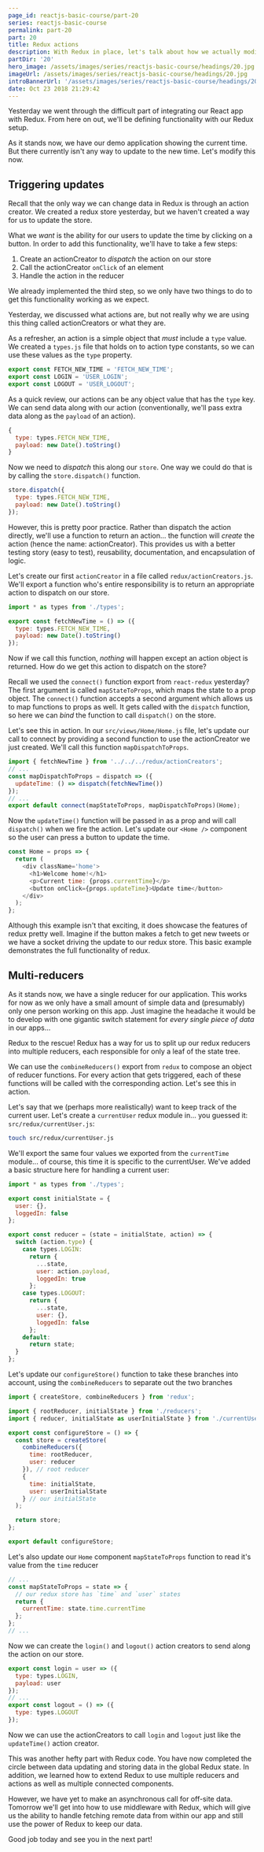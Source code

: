```yaml
---
page_id: reactjs-basic-course/part-20
series: reactjs-basic-course
permalink: part-20
part: 20
title: Redux actions
description: With Redux in place, let's talk about how we actually modify the Redux state from within our applications.
partDir: '20'
hero_image: /assets/images/series/reactjs-basic-course/headings/20.jpg
imageUrl: /assets/images/series/reactjs-basic-course/headings/20.jpg
introBannerUrl: '/assets/images/series/reactjs-basic-course/headings/20_wide.jpg'
date: Oct 23 2018 21:29:42
---
```


Yesterday we went through the difficult part of integrating our React app with Redux. From here on out, we'll be defining functionality with our Redux setup.

As it stands now, we have our demo application showing the current time. But there currently isn't any way to update to the new time. Let's modify this now.

## Triggering updates

Recall that the only way we can change data in Redux is through an action creator. We created a redux store yesterday, but we haven't created a way for us to update the store.

<div id="demo1"></div>

What we _want_ is the ability for our users to update the time by clicking on a button. In order to add this functionality, we'll have to take a few steps:

1. Create an actionCreator to _dispatch_ the action on our store
2. Call the actionCreator `onClick` of an element
3. Handle the action in the reducer

We already implemented the third step, so we only have two things to do to get this functionality working as we expect.

Yesterday, we discussed what actions are, but not really why we are using this thing called actionCreators or what they are.

As a refresher, an action is a simple object that _must_ include a `type` value. We created a `types.js` file that holds on to action type constants, so we can use these values as the `type` property.

```javascript
export const FETCH_NEW_TIME = 'FETCH_NEW_TIME';
export const LOGIN = 'USER_LOGIN';
export const LOGOUT = 'USER_LOGOUT';
```

As a quick review, our actions can be any object value that has the `type` key. We can send data along with our action (conventionally, we'll pass extra data along as the `payload` of an action).

```javascript
{
  type: types.FETCH_NEW_TIME,
  payload: new Date().toString()
}
```

Now we need to _dispatch_ this along our `store`. One way we could do that is by calling the `store.dispatch()` function.

```javascript
store.dispatch({
  type: types.FETCH_NEW_TIME,
  payload: new Date().toString()
});
```

However, this is pretty poor practice. Rather than dispatch the action directly, we'll use a function to return an action... the function will _create_ the action (hence the name: actionCreator). This provides us with a better testing story (easy to test), reusability, documentation, and encapsulation of logic.

Let's create our first `actionCreator` in a file called `redux/actionCreators.js`. We'll export a function who's entire responsibility is to return an appropriate action to dispatch on our store.

```javascript
import * as types from './types';

export const fetchNewTime = () => ({
  type: types.FETCH_NEW_TIME,
  payload: new Date().toString()
});
```

Now if we call this function, _nothing_ will happen except an action object is returned. How do we get this action to dispatch on the store?

Recall we used the `connect()` function export from `react-redux` yesterday? The first argument is called `mapStateToProps`, which maps the state to a prop object. The `connect()` function accepts a second argument which allows us to map functions to props as well. It gets called with the `dispatch` function, so here we can _bind_ the function to call `dispatch()` on the store.

Let's see this in action. In our `src/views/Home/Home.js` file, let's update our call to connect by providing a second function to use the actionCreator we just created. We'll call this function `mapDispatchToProps`.

```javascript
import { fetchNewTime } from '../../../redux/actionCreators';
// ...
const mapDispatchToProps = dispatch => ({
  updateTime: () => dispatch(fetchNewTime())
});
// ...
export default connect(mapStateToProps, mapDispatchToProps)(Home);
```

Now the `updateTime()` function will be passed in as a prop and will call `dispatch()` when we fire the action. Let's update our `<Home />` component so the user can press a button to update the time.

```javascript
const Home = props => {
  return (
    <div className='home'>
      <h1>Welcome home!</h1>
      <p>Current time: {props.currentTime}</p>
      <button onClick={props.updateTime}>Update time</button>
    </div>
  );
};
```

<div id="demo2" class="demo"></div>

Although this example isn't that exciting, it does showcase the features of redux pretty well. Imagine if the button makes a fetch to get new tweets or we have a socket driving the update to our redux store. This basic example demonstrates the full functionality of redux.

<div id="demo2"></div>

## Multi-reducers

As it stands now, we have a single reducer for our application. This works for now as we only have a small amount of simple data and (presumably) only one person working on this app. Just imagine the headache it would be to develop with one gigantic switch statement for _every single piece of data_ in our apps...

Redux to the rescue! Redux has a way for us to split up our redux reducers into multiple reducers, each responsible for only a leaf of the state tree.

We can use the `combineReducers()` export from `redux` to compose an object of reducer functions. For every action that gets triggered, each of these functions will be called with the corresponding action. Let's see this in action.

Let's say that we (perhaps more realistically) want to keep track of the current user. Let's create a `currentUser` redux module in... you guessed it: `src/redux/currentUser.js`:

```bash
touch src/redux/currentUser.js
```

We'll export the same four values we exported from the `currentTime` module... of course, this time it is specific to the currentUser. We've added a basic structure here for handling a current user:

```javascript
import * as types from './types';

export const initialState = {
  user: {},
  loggedIn: false
};

export const reducer = (state = initialState, action) => {
  switch (action.type) {
    case types.LOGIN:
      return {
        ...state,
        user: action.payload,
        loggedIn: true
      };
    case types.LOGOUT:
      return {
        ...state,
        user: {},
        loggedIn: false
      };
    default:
      return state;
  }
};
```

Let's update our `configureStore()` function to take these branches into account, using the `combineReducers` to separate out the two branches

```javascript
import { createStore, combineReducers } from 'redux';

import { rootReducer, initialState } from './reducers';
import { reducer, initialState as userInitialState } from './currentUser';

export const configureStore = () => {
  const store = createStore(
    combineReducers({
      time: rootReducer,
      user: reducer
    }), // root reducer
    {
      time: initialState,
      user: userInitialState
    } // our initialState
  );

  return store;
};

export default configureStore;
```

Let's also update our `Home` component `mapStateToProps` function to read it's value from the `time` reducer

```javascript
// ...
const mapStateToProps = state => {
  // our redux store has `time` and `user` states
  return {
    currentTime: state.time.currentTime
  };
};
// ...
```

Now we can create the `login()` and `logout()` action creators to send along the action on our store.

```javascript
export const login = user => ({
  type: types.LOGIN,
  payload: user
});
// ...
export const logout = () => ({
  type: types.LOGOUT
});
```

Now we can use the actionCreators to call `login` and `logout` just like the `updateTime()` action creator.

This was another hefty part with Redux code. You have now completed the circle between data updating and storing data in the global Redux state. In addition, we learned how to extend Redux to use multiple reducers and actions as well as multiple connected components.

However, we have yet to make an asynchronous call for off-site data. Tomorrow we'll get into how to use middleware with Redux, which will give us the ability to handle fetching remote data from within our app and still use the power of Redux to keep our data.

Good job today and see you in the next part!
